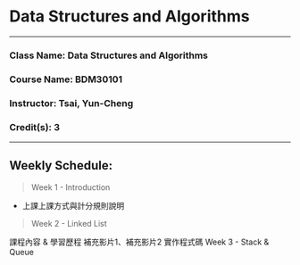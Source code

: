 # Data Structures and Algorithms
---
### Class Name: Data Structures and Algorithms
### Course Name: BDM30101
### Instructor: Tsai, Yun-Cheng
### Credit(s): 3
---
## Weekly Schedule:
> Week 1 - Introduction
   - 上課上課方式與計分規則說明
   
> Week 2 - Linked List

課程內容 & 學習歷程
補充影片1、補充影片2
實作程式碼
Week 3 - Stack & Queue


